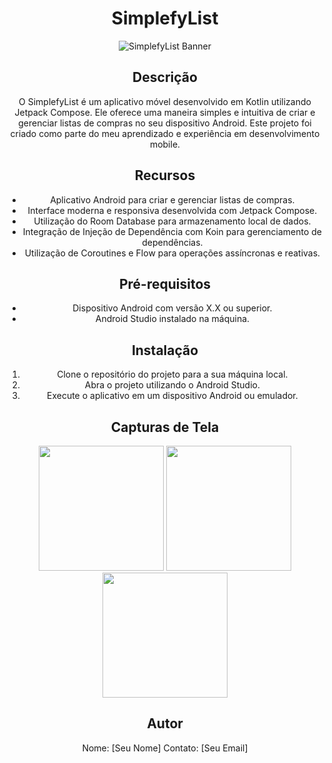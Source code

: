 <div align="center">

# SimplefyList
![SimplefyList Banner]([link-para-a-imagem/banner.png](https://github.com/lucas-santana-dev/simplefylist/blob/main/Sem%20Título-1.png))

## Descrição
O SimplefyList é um aplicativo móvel desenvolvido em Kotlin utilizando Jetpack Compose. Ele oferece uma maneira simples e intuitiva de criar e gerenciar listas de compras no seu dispositivo Android. Este projeto foi criado como parte do meu aprendizado e experiência em desenvolvimento mobile.

## Recursos
- Aplicativo Android para criar e gerenciar listas de compras.
- Interface moderna e responsiva desenvolvida com Jetpack Compose.
- Utilização do Room Database para armazenamento local de dados.
- Integração de Injeção de Dependência com Koin para gerenciamento de dependências.
- Utilização de Coroutines e Flow para operações assíncronas e reativas.

## Pré-requisitos
- Dispositivo Android com versão X.X ou superior.
- Android Studio instalado na máquina.

## Instalação
1. Clone o repositório do projeto para a sua máquina local.
2. Abra o projeto utilizando o Android Studio.
3. Execute o aplicativo em um dispositivo Android ou emulador.

## Capturas de Tela
<p float="left">
  <img src="link-para-a-imagem/screenshot1.png" width="200" />
  <img src="link-para-a-imagem/screenshot2.png" width="200" /> 
  <img src="link-para-a-imagem/screenshot3.png" width="200" />
</p>

## Autor
Nome: [Seu Nome]
Contato: [Seu Email]

</div>
